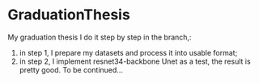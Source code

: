 # GraduationThesis
My graduation thesis
I do it step by step in the branch,:
  1) in step 1, I prepare my datasets and process it into usable format;
  2) in step 2, I implement resnet34-backbone Unet as a test, the result is pretty good.
  To be continued...
